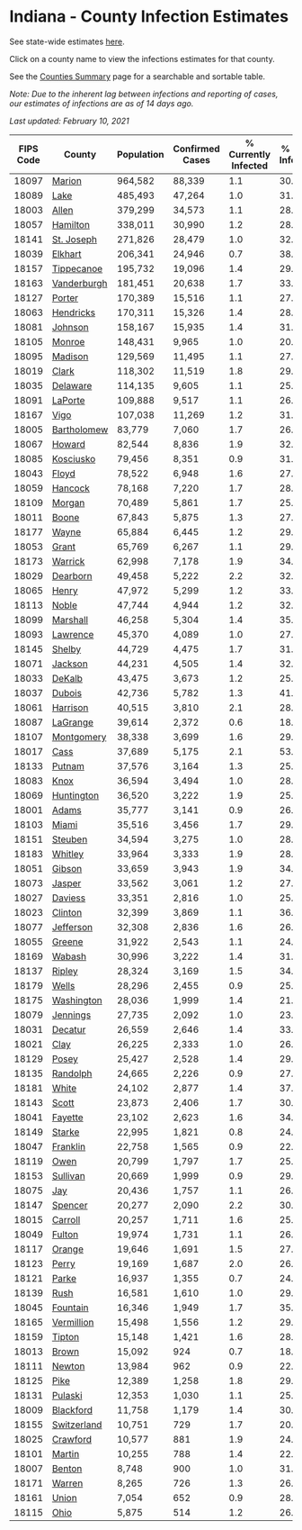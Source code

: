 # Indiana - County Infection Estimates

See state-wide estimates [here](/infections/us-in).

Click on a county name to view the infections estimates for that county.

See the [Counties Summary](/infections/summary-counties) page for a searchable and sortable table.

*Note: Due to the inherent lag between infections and reporting of cases, our estimates of infections are as of 14 days ago.*

*Last updated: February 10, 2021*

|   FIPS Code |                     County |   Population |   Confirmed Cases |   % Currently Infected |   % Total Infected |
|-------------|----------------------------|--------------|-------------------|------------------------|--------------------|
|       18097 |           [Marion](marion) |      964,582 |            88,339 |                    1.1 |               30.4 |
|       18089 |               [Lake](lake) |      485,493 |            47,264 |                    1.0 |               31.3 |
|       18003 |             [Allen](allen) |      379,299 |            34,573 |                    1.1 |               28.0 |
|       18057 |       [Hamilton](hamilton) |      338,011 |            30,990 |                    1.2 |               28.2 |
|       18141 |   [St. Joseph](st.-joseph) |      271,826 |            28,479 |                    1.0 |               32.6 |
|       18039 |         [Elkhart](elkhart) |      206,341 |            24,946 |                    0.7 |               38.0 |
|       18157 |   [Tippecanoe](tippecanoe) |      195,732 |            19,096 |                    1.4 |               29.1 |
|       18163 | [Vanderburgh](vanderburgh) |      181,451 |            20,638 |                    1.7 |               33.9 |
|       18127 |           [Porter](porter) |      170,389 |            15,516 |                    1.1 |               27.8 |
|       18063 |     [Hendricks](hendricks) |      170,311 |            15,326 |                    1.4 |               28.6 |
|       18081 |         [Johnson](johnson) |      158,167 |            15,935 |                    1.4 |               31.8 |
|       18105 |           [Monroe](monroe) |      148,431 |             9,965 |                    1.0 |               20.2 |
|       18095 |         [Madison](madison) |      129,569 |            11,495 |                    1.1 |               27.8 |
|       18019 |             [Clark](clark) |      118,302 |            11,519 |                    1.8 |               29.9 |
|       18035 |       [Delaware](delaware) |      114,135 |             9,605 |                    1.1 |               25.7 |
|       18091 |         [LaPorte](laporte) |      109,888 |             9,517 |                    1.1 |               26.7 |
|       18167 |               [Vigo](vigo) |      107,038 |            11,269 |                    1.2 |               31.6 |
|       18005 | [Bartholomew](bartholomew) |       83,779 |             7,060 |                    1.7 |               26.5 |
|       18067 |           [Howard](howard) |       82,544 |             8,836 |                    1.9 |               32.6 |
|       18085 |     [Kosciusko](kosciusko) |       79,456 |             8,351 |                    0.9 |               31.7 |
|       18043 |             [Floyd](floyd) |       78,522 |             6,948 |                    1.6 |               27.2 |
|       18059 |         [Hancock](hancock) |       78,168 |             7,220 |                    1.7 |               28.4 |
|       18109 |           [Morgan](morgan) |       70,489 |             5,861 |                    1.7 |               25.5 |
|       18011 |             [Boone](boone) |       67,843 |             5,875 |                    1.3 |               27.0 |
|       18177 |             [Wayne](wayne) |       65,884 |             6,445 |                    1.2 |               29.2 |
|       18053 |             [Grant](grant) |       65,769 |             6,267 |                    1.1 |               29.1 |
|       18173 |         [Warrick](warrick) |       62,998 |             7,178 |                    1.9 |               34.2 |
|       18029 |       [Dearborn](dearborn) |       49,458 |             5,222 |                    2.2 |               32.1 |
|       18065 |             [Henry](henry) |       47,972 |             5,299 |                    1.2 |               33.5 |
|       18113 |             [Noble](noble) |       47,744 |             4,944 |                    1.2 |               32.0 |
|       18099 |       [Marshall](marshall) |       46,258 |             5,304 |                    1.4 |               35.0 |
|       18093 |       [Lawrence](lawrence) |       45,370 |             4,089 |                    1.0 |               27.9 |
|       18145 |           [Shelby](shelby) |       44,729 |             4,475 |                    1.7 |               31.8 |
|       18071 |         [Jackson](jackson) |       44,231 |             4,505 |                    1.4 |               32.5 |
|       18033 |           [DeKalb](dekalb) |       43,475 |             3,673 |                    1.2 |               25.3 |
|       18037 |           [Dubois](dubois) |       42,736 |             5,782 |                    1.3 |               41.0 |
|       18061 |       [Harrison](harrison) |       40,515 |             3,810 |                    2.1 |               28.9 |
|       18087 |       [LaGrange](lagrange) |       39,614 |             2,372 |                    0.6 |               18.8 |
|       18107 |   [Montgomery](montgomery) |       38,338 |             3,699 |                    1.6 |               29.7 |
|       18017 |               [Cass](cass) |       37,689 |             5,175 |                    2.1 |               53.2 |
|       18133 |           [Putnam](putnam) |       37,576 |             3,164 |                    1.3 |               25.6 |
|       18083 |               [Knox](knox) |       36,594 |             3,494 |                    1.0 |               28.6 |
|       18069 |   [Huntington](huntington) |       36,520 |             3,222 |                    1.9 |               25.7 |
|       18001 |             [Adams](adams) |       35,777 |             3,141 |                    0.9 |               26.2 |
|       18103 |             [Miami](miami) |       35,516 |             3,456 |                    1.7 |               29.8 |
|       18151 |         [Steuben](steuben) |       34,594 |             3,275 |                    1.0 |               28.6 |
|       18183 |         [Whitley](whitley) |       33,964 |             3,333 |                    1.9 |               28.9 |
|       18051 |           [Gibson](gibson) |       33,659 |             3,943 |                    1.9 |               34.6 |
|       18073 |           [Jasper](jasper) |       33,562 |             3,061 |                    1.2 |               27.5 |
|       18027 |         [Daviess](daviess) |       33,351 |             2,816 |                    1.0 |               25.8 |
|       18023 |         [Clinton](clinton) |       32,399 |             3,869 |                    1.1 |               36.9 |
|       18077 |     [Jefferson](jefferson) |       32,308 |             2,836 |                    1.6 |               26.1 |
|       18055 |           [Greene](greene) |       31,922 |             2,543 |                    1.1 |               24.9 |
|       18169 |           [Wabash](wabash) |       30,996 |             3,222 |                    1.4 |               31.2 |
|       18137 |           [Ripley](ripley) |       28,324 |             3,169 |                    1.5 |               34.7 |
|       18179 |             [Wells](wells) |       28,296 |             2,455 |                    0.9 |               25.9 |
|       18175 |   [Washington](washington) |       28,036 |             1,999 |                    1.4 |               21.6 |
|       18079 |       [Jennings](jennings) |       27,735 |             2,092 |                    1.0 |               23.8 |
|       18031 |         [Decatur](decatur) |       26,559 |             2,646 |                    1.4 |               33.0 |
|       18021 |               [Clay](clay) |       26,225 |             2,333 |                    1.0 |               26.7 |
|       18129 |             [Posey](posey) |       25,427 |             2,528 |                    1.4 |               29.6 |
|       18135 |       [Randolph](randolph) |       24,665 |             2,226 |                    0.9 |               27.2 |
|       18181 |             [White](white) |       24,102 |             2,877 |                    1.4 |               37.3 |
|       18143 |             [Scott](scott) |       23,873 |             2,406 |                    1.7 |               30.9 |
|       18041 |         [Fayette](fayette) |       23,102 |             2,623 |                    1.6 |               34.6 |
|       18149 |           [Starke](starke) |       22,995 |             1,821 |                    0.8 |               24.1 |
|       18047 |       [Franklin](franklin) |       22,758 |             1,565 |                    0.9 |               22.6 |
|       18119 |               [Owen](owen) |       20,799 |             1,797 |                    1.7 |               25.8 |
|       18153 |       [Sullivan](sullivan) |       20,669 |             1,999 |                    0.9 |               29.1 |
|       18075 |                 [Jay](jay) |       20,436 |             1,757 |                    1.1 |               26.1 |
|       18147 |         [Spencer](spencer) |       20,277 |             2,090 |                    2.2 |               30.2 |
|       18015 |         [Carroll](carroll) |       20,257 |             1,711 |                    1.6 |               25.8 |
|       18049 |           [Fulton](fulton) |       19,974 |             1,731 |                    1.1 |               26.3 |
|       18117 |           [Orange](orange) |       19,646 |             1,691 |                    1.5 |               27.3 |
|       18123 |             [Perry](perry) |       19,169 |             1,687 |                    2.0 |               26.3 |
|       18121 |             [Parke](parke) |       16,937 |             1,355 |                    0.7 |               24.1 |
|       18139 |               [Rush](rush) |       16,581 |             1,610 |                    1.0 |               29.5 |
|       18045 |       [Fountain](fountain) |       16,346 |             1,949 |                    1.7 |               35.4 |
|       18165 |   [Vermillion](vermillion) |       15,498 |             1,556 |                    1.2 |               29.9 |
|       18159 |           [Tipton](tipton) |       15,148 |             1,421 |                    1.6 |               28.2 |
|       18013 |             [Brown](brown) |       15,092 |               924 |                    0.7 |               18.7 |
|       18111 |           [Newton](newton) |       13,984 |               962 |                    0.9 |               22.4 |
|       18125 |               [Pike](pike) |       12,389 |             1,258 |                    1.8 |               29.8 |
|       18131 |         [Pulaski](pulaski) |       12,353 |             1,030 |                    1.1 |               25.4 |
|       18009 |     [Blackford](blackford) |       11,758 |             1,179 |                    1.4 |               30.0 |
|       18155 | [Switzerland](switzerland) |       10,751 |               729 |                    1.7 |               20.5 |
|       18025 |       [Crawford](crawford) |       10,577 |               881 |                    1.9 |               24.8 |
|       18101 |           [Martin](martin) |       10,255 |               788 |                    1.4 |               22.9 |
|       18007 |           [Benton](benton) |        8,748 |               900 |                    1.0 |               31.2 |
|       18171 |           [Warren](warren) |        8,265 |               726 |                    1.3 |               26.1 |
|       18161 |             [Union](union) |        7,054 |               652 |                    0.9 |               28.0 |
|       18115 |               [Ohio](ohio) |        5,875 |               514 |                    1.2 |               26.5 |